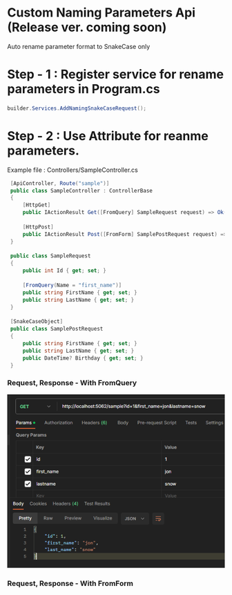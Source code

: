 # Custom Naming Parameters Api (Release ver. coming soon)
Auto rename parameter format to SnakeCase only

# Step - 1 : Register service for rename parameters in Program.cs
```cs
builder.Services.AddNamingSnakeCaseRequest();
```

# Step - 2 : Use Attribute for reanme parameters. 
Example file : Controllers/SampleController.cs
```cs
 [ApiController, Route("sample")]
 public class SampleController : ControllerBase
 {
     [HttpGet]
     public IActionResult Get([FromQuery] SampleRequest request) => Ok(request);

     [HttpPost]
     public IActionResult Post([FromForm] SamplePostRequest request) => Ok(request);
 }

 public class SampleRequest
 {
     public int Id { get; set; }

     [FromQuery(Name = "first_name")]
     public string FirstName { get; set; }
     public string LastName { get; set; }
 }

 [SnakeCaseObject]
 public class SamplePostRequest
 {
     public string FirstName { get; set; }
     public string LastName { get; set; }
     public DateTime? Birthday { get; set; }
 }
```
### Request, Response - With FromQuery
<img title="a title" alt="Alt text" src="images/Result_FromQuery.png">


### Request, Response - With FromForm
